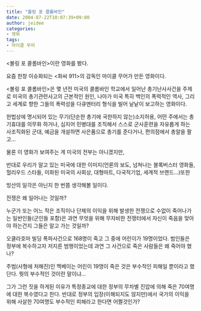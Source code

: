 ```yaml
---
title: "볼링 포 콜롬바인"
date: 2004-07-22T10:07:39+09:00
author: jeidee
categories:
- 영화
tags:
- 마이클 무어
---
```


<볼링 포 콜롬바인>이란 영화를 봤다.

요즘 한창 이슈화되는 <화씨 911>의 감독인 마이클 무어가 만든 영화이다.

<볼링 포 콜롬바인>은 몇 년전 미국의 콜롬바인 학교에서 일어난 총기난사사건을 주제로 미국의 총기관련사고의 근본적인 원인, 나아가 미국 특히 백인의 폭력적인 역사, 그리고 세계로 향한 그들의 폭력성을 다큐멘터리 형식을 빌어 낱낱이 보고하는 영화이다.

헌법상에 명시되어 있는 무기(단순한 총기에 국한하지 않는)소지허용, 어떤 주에서는 총기휴대를 의무화 하거나, 심지어 민병대를 조직해서 스스로 군사훈련을 자유롭게 하는 사조직화된 군대, 예금을 개설하면 사은품으로 총기를 준다거나, 편의점에서 총알을 팔고...

 

물론 이 영화가 보여주는 게 미국의 전부는 아니겠지만,

반대로 우리가 알고 있는 미국에 대한 이미지(언론의 보도, 넘쳐나는 블록버스터 영화들, 헐리우드 스타들, 미화된 미국의 사회상, 대형마트, 다국적기업, 세계적 브랜드...)또한

빙산의 일각은 아닌지 한 번쯤 생각해볼 일이다.

 

전쟁은 왜 일어나는 것일까?

누군가 또는 어느 작은 조직이나 단체의 이익을 위해 발생한 전쟁으로 수없이 죽어나가는 일반인들(군인들 포함)은 과연 무엇을 위해 무자비한 전쟁터에서 자신이 죽음을 맞아야 하는건지 그들은 알고 가는 것일까?

 

오클라호마 빌딩 폭파사건으로 168명이 죽고 그 중에 어린이가 19명이었다. 범인들은 정부에 복수하고자 저지른 범행이었는데 과연 그 사건으로 죽은 사람들은 왜 죽어야 했나?

주범(사형에 처해진)인 멕베이는 어린이 19명이 죽은 것은 부수적인 피해일 뿐이라고 했단다. 뭣의 부수적인 것이란 말이냐...

그가 그런 짓을 하게된 이유가 특정종교에 대한 정부의 무차별 진압에 의해 죽은 70여명에 대한 복수였다고 한다. 반대로 정부의 입장(이해되지도 않지만)에서 국가의 이익을 위해 사살한 70여명도 부수적인 피해라고 한다면 어쩔것인가?